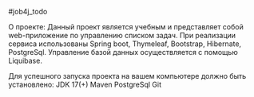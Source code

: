#job4j_todo

О проекте:
Данный проект является учебным и представляет собой web-приложение по управлению списком задач. При реализации сервиса использованы Spring boot, Thymeleaf, Bootstrap, Hibernate, PostgreSql. Управление базой данных осуществляется с помощью Liquibase.

Для успешного запуска проекта на вашем компьютере должно быть установлено:
JDK 17(+)
Maven
PostgreSql
Git